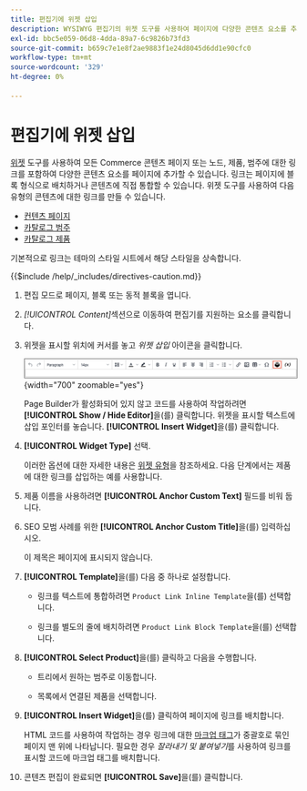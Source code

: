 ```yaml
---
title: 편집기에 위젯 삽입
description: WYSIWYG 편집기의 위젯 도구를 사용하여 페이지에 다양한 콘텐츠 요소를 추가합니다.
exl-id: bbc5e059-06d8-4dda-89a7-6c9826b73fd3
source-git-commit: b659c7e1e8f2ae9883f1e24d8045d6dd1e90cfc0
workflow-type: tm+mt
source-wordcount: '329'
ht-degree: 0%

---
```


# 편집기에 위젯 삽입

[위젯](widget-create.md) 도구를 사용하여 모든 Commerce 콘텐츠 페이지 또는 노드, 제품, 범주에 대한 링크를 포함하여 다양한 콘텐츠 요소를 페이지에 추가할 수 있습니다. 링크는 페이지에 블록 형식으로 배치하거나 콘텐츠에 직접 통합할 수 있습니다. 위젯 도구를 사용하여 다음 유형의 콘텐츠에 대한 링크를 만들 수 있습니다.

- [컨텐츠 페이지](pages.md)
- [카탈로그 범주](../catalog/categories.md)
- [카탈로그 제품](../catalog/product-create.md)

기본적으로 링크는 테마의 스타일 시트에서 해당 스타일을 상속합니다.

{{$include /help/_includes/directives-caution.md}}

1. 편집 모드로 페이지, 블록 또는 동적 블록을 엽니다.

1. _[!UICONTROL Content]_&#x200B;섹션으로 이동하여 편집기를 지원하는 요소를 클릭합니다.

1. 위젯을 표시할 위치에 커서를 놓고 _위젯 삽입_ 아이콘을 클릭합니다.

   ![편집기 도구 모음 - 위젯 삽입](./assets/editor-toolbar-widget-button.png){width="700" zoomable="yes"}

   Page Builder가 활성화되어 있지 않고 코드를 사용하여 작업하려면 **[!UICONTROL Show / Hide Editor]**&#x200B;을(를) 클릭합니다. 위젯을 표시할 텍스트에 삽입 포인터를 놓습니다. **[!UICONTROL Insert Widget]**&#x200B;을(를) 클릭합니다.

1. **[!UICONTROL Widget Type]** 선택.

   이러한 옵션에 대한 자세한 내용은 [위젯 유형](widgets.md#widget-types)을 참조하세요. 다음 단계에서는 제품에 대한 링크를 삽입하는 예를 사용합니다.

1. 제품 이름을 사용하려면 **[!UICONTROL Anchor Custom Text]** 필드를 비워 둡니다.

1. SEO 모범 사례를 위한 **[!UICONTROL Anchor Custom Title]**&#x200B;을(를) 입력하십시오.

   이 제목은 페이지에 표시되지 않습니다.

1. **[!UICONTROL Template]**&#x200B;을(를) 다음 중 하나로 설정합니다.

   - 링크를 텍스트에 통합하려면 `Product Link Inline Template`을(를) 선택합니다.

   - 링크를 별도의 줄에 배치하려면 `Product Link Block Template`을(를) 선택합니다.

1. **[!UICONTROL Select Product]**&#x200B;을(를) 클릭하고 다음을 수행합니다.

   - 트리에서 원하는 범주로 이동합니다.

   - 목록에서 연결된 제품을 선택합니다.

1. **[!UICONTROL Insert Widget]**&#x200B;을(를) 클릭하여 페이지에 링크를 배치합니다.

   HTML 코드를 사용하여 작업하는 경우 링크에 대한 [마크업 태그](../systems/markup-tags.md)가 중괄호로 묶인 페이지 맨 위에 나타납니다. 필요한 경우 _잘라내기 및 붙여넣기_&#x200B;를 사용하여 링크를 표시할 코드에 마크업 태그를 배치합니다.

1. 콘텐츠 편집이 완료되면 **[!UICONTROL Save]**&#x200B;을(를) 클릭합니다.
